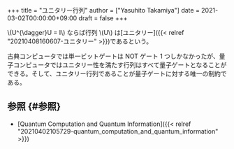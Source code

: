 +++
title = "ユニタリー行列"
author = ["Yasuhito Takamiya"]
date = 2021-03-02T00:00:00+09:00
draft = false
+++

\\(U^{\dagger}U = I\\) ならば行列 \\(U\\) は[ユニタリー]({{< relref "20210408160607-ユニタリー" >}})であるという。

古典コンピュータでは単一ビットゲートは NOT ゲート 1 つしかなかったが、量子コンピュータではユニタリー性を満たす行列はすべて量子ゲートとなることができる。そして、ユニタリー行列であることが量子ゲートに対する唯一の制約である。


## 参照 {#参照}

-   [Quantum Computation and Quantum Information]({{< relref "20210402105729-quantum_computation_and_quantum_information" >}})
